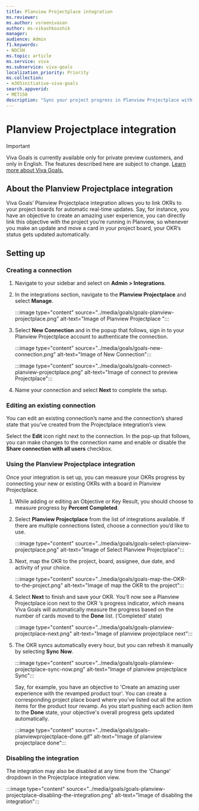 ```yaml
---
title: Planview Projectplace integration
ms.reviewer: 
ms.author: vsreenivasan
author: ms-vikashkoushik
manager:     
audience: Admin
f1.keywords:
- NOCSH
ms.topic: article
ms.service: viva
ms.subservice: viva-goals
localization_priority: Priority
ms.collection:  
- m365initiative-viva-goals  
search.appverid:
- MET150
description: "Sync your project progress in Planview Projectplace with your OKRs in Viva Goals"
---
```


# Planview Projectplace integration

> [!IMPORTANT]
> Viva Goals is currently available only for private preview customers, and only in English. The features described here are subject to change. [Learn more about Viva Goals.](https://go.microsoft.com/fwlink/?linkid=2189933)

## About the Planview Projectplace integration 

Viva Goals’ Planview Projectplace integration allows you to link OKRs to your project boards for automatic real-time updates. Say, for instance, you have an objective to create an amazing user experience, you can directly link this objective with the project you’re running in Planview, so whenever you make an update and move a card in your project board, your OKR’s status gets updated automatically. 


## Setting up 

### Creating a connection

1. Navigate to your sidebar and select on **Admin > Integrations**.

2. In the integrations section,  navigate to the **Planview Projectplace** and select **Manage**.

    :::image type="content" source="../media/goals/goals-planview-projectplace.png" alt-text="Image of Planview Projectplace ":::


3. Select **New Connection** and in the popup that follows, sign in to your Planview Projectplace account to authenticate the connection. 

    :::image type="content" source="../media/goals/goals-new-connection.png" alt-text="Image of New Connection":::

     
    :::image type="content" source="../media/goals/goals-connect-planview-projectplace.png" alt-text="Image of connect to preview Projectplace":::


4. Name your connection and select **Next** to complete the setup. 


### Editing an existing connection

You can edit an existing connection’s name and the connection’s shared state that you’ve created from the Projectplace integration’s view. 

Select the **Edit** icon right next to the connection.  In the pop-up that follows, you can make changes to the connection name and enable or disable the **Share connection with all users** checkbox. 

### Using the Planview Projectplace integration 

Once your integration is set up, you can measure your OKRs progress by connecting your new or existing OKRs with a board in Planview Projectplace. 

1. While adding or editing an Objective or Key Result, you should choose to measure progress by **Percent Completed**. 

2. Select **Planview Projectplace** from the list of integrations available. If there are multiple connections listed, choose a connection you’d like to use.

    :::image type="content" source="../media/goals/goals-select-planview-projectplace.png" alt-text="Image of Select Planview Projectplace":::

3. Next, map the OKR to the project, board, assignee, due date, and activity of your choice. 

    :::image type="content" source="../media/goals/goals-map-the-OKR-to-the-project.png" alt-text="Image of map the OKR to the project":::


4. Select **Next** to finish and save your OKR. You’ll now see a Planview Projectplace icon next to the OKR ‘s progress indicator, which means Viva Goals will automatically measure the progress based on the number of cards moved to the **Done** list. (‘Completed’ state)

    :::image type="content" source="../media/goals/goals-planview-projectplace-next.png" alt-text="Image of planview projectplace next":::

5. The OKR syncs automatically every hour, but you can refresh it manually by selecting **Sync Now**. 

    :::image type="content" source="../media/goals/goals-planview-projectplace-sync-now.png" alt-text="Image of planview projectplace Sync":::

    Say, for example, you have an objective to 'Create an amazing user experience with the revamped product tour'. You can create a corresponding project place board where you've listed out all the action items for the product tour revamp. As you start pushing each action item to the **Done** state, your objective's overall progress gets updated automatically. 

    :::image type="content" source="../media/goals/goals-planviewprojectplace-done.gif" alt-text="Image of planview projectplace done":::

### Disabling the integration

The integration may also be disabled at any time from the 'Change' dropdown in the Projectplace integration view.

:::image type="content" source="../media/goals/goals-planview-projectplace-disabling-the-integration.png" alt-text="Image of disabling the integration"::: 
